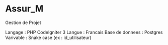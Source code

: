 # Assur_M
Gestion de Projet

Langage : PHP CodeIgniter 3
Langue : Francais
Base de donnees : Postgres
Varivable : Snake case (ex : id_utilisateur)

